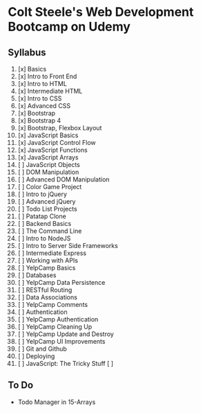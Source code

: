 # Colt Steele's Web Development Bootcamp on Udemy

## Syllabus
1.  [x] Basics
2.  [x] Intro to Front End
3.  [x] Intro to HTML
4.  [x] Intermediate HTML
5.  [x] Intro to CSS
6.  [x] Advanced CSS
7.  [x] Bootstrap
8.  [x] Bootstrap 4
9.  [x] Bootstrap, Flexbox Layout
10. [x] JavaScript Basics
11. [x] JavaScript Control Flow
12. [x] JavaScript Functions
13. [x] JavaScript Arrays
14. [ ] JavaScript Objects
15. [ ] DOM Manipulation
16. [ ] Advanced DOM Manipulation
17. [ ] Color Game Project
18. [ ] Intro to jQuery
19. [ ] Advanced jQuery
20. [ ] Todo List Projects
21. [ ] Patatap Clone
22. [ ] Backend Basics
23. [ ] The Command Line
24. [ ] Intro to NodeJS
25. [ ] Intro to Server Side Frameworks
26. [ ] Intermediate Express
27. [ ] Working with APIs
28. [ ] YelpCamp Basics
29. [ ] Databases
30. [ ] YelpCamp Data Persistence
31. [ ] RESTful Routing
32. [ ] Data Associations
33. [ ] YelpCamp Comments
34. [ ] Authentication
35. [ ] YelpCamp Authentication
36. [ ] YelpCamp Cleaning Up
37. [ ] YelpCamp Update and Destroy
38. [ ] YelpCamp UI Improvements
39. [ ] Git and Github
40. [ ] Deploying
41. [ ] JavaScript: The Tricky Stuff
[ ]

## To Do
- Todo Manager in 15-Arrays


